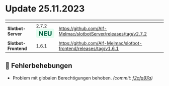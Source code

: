 # Update 25.11.2023

<table data-card-size="large" data-view="cards"><thead><tr><th></th><th></th><th data-hidden data-card-target data-type="content-ref"></th></tr></thead><tbody><tr><td><strong>Slotbot-Server</strong></td><td>2.7.2 <img src="../../.gitbook/assets/Badge-New.png" alt="Neu" data-size="line"></td><td><a href="https://github.com/Alf-Melmac/slotbotServer/releases/tag/v2.7.2">https://github.com/Alf-Melmac/slotbotServer/releases/tag/v2.7.2</a></td></tr><tr><td><strong>Slotbot-Frontend</strong></td><td>1.6.1</td><td><a href="https://github.com/Alf-Melmac/slotbot-frontend/releases/tag/v1.6.1">https://github.com/Alf-Melmac/slotbot-frontend/releases/tag/v1.6.1</a></td></tr></tbody></table>

## 🐞 Fehlerbehebungen

* Problem mit globalen Berechtigungen behoben. _(commit:_ [_f2cfa97a_](https://github.com/Alf-Melmac/slotbotServer/commit/f2cfa97af66eca68ad3d5e33a67052500543c250)_)_
